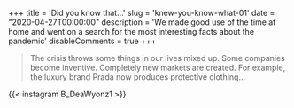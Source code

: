 +++
title = 'Did you know that...'
slug = 'knew-you-know-what-01'
date = "2020-04-27T00:00:00"
description = 'We made good use of the time at home and went on a search for the most interesting facts about the pandemic'
disableComments = true
+++

> The crisis throws some things in our lives mixed up. Some companies become inventive. Completely new markets are created. For example, the luxury brand Prada now produces protective clothing...

{{< instagram B_DeaWyonz1 >}}